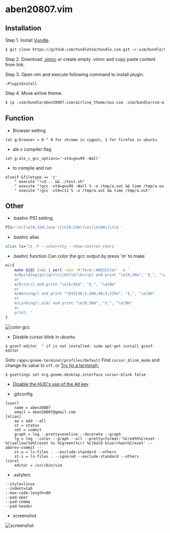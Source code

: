 aben20807.vim
===

## Installation
Step 1. Install [Vundle](https://github.com/VundleVim/Vundle.vim).

```sh
$ git clone https://github.com/VundleVim/Vundle.vim.git ~/.vim/bundle/Vundle.vim
```

Step 2. Download [.vimrc](https://github.com/aben20807/aben20807.vim/blob/master/.vimrc) or create empty .vimrc and copy paste content from link.

Step 3. Open vim and execute following command to install plugin.

```
:PluginInstall
```

Step 4. Move airline theme.

```sh
$ cp .vim/bundle/aben20807.vim/airline_theme/ouo.vim .vim/bundle/vim-airline-themes/autoload/airline/themes/
```

## Function
+ Browser setting

```vim
let g:browser = 0 " 0 for chrome in cygwin, 1 for firefox in ubuntu
```

+ ale c compiler flag
```vim
let g:ale_c_gcc_options='-std=gnu99 -Wall'
```

+ <F5> to compile and run
```vim
elseif &filetype == 'c'
    " execute "!cd .. && ./test.sh"
    " execute "!gcc -std=gnu99 -Wall % -o /tmp/a.out && time /tmp/a.ou
    " execute "!gcc -std=c11 % -o /tmp/a.out && time /tmp/a.out"
```

## Other
+ .bashrc PS1 setting

```sh
PS1='\n\[\e[0;32m\]ouo \[\e[0;33m\]\w\[\e[0m\]\n\$ '
```

+ .bashrc alias

```sh
alias ls='ls -F --color=tty --show-control-chars'
```

+ .bashrc function
Can color the gcc output by press 'm' to make
```sh
m(){
    make ${@} 2>&1 | perl -wln -M'Term::ANSIColor' -e '
    m/Building|gcc|g\+\+|\bCC\b|\bcc\b/ and print "\e[0;34m", "$_", "\e[0m"
    or
    m/Error/i and print "\e[0;91m", "$_", "\e[0m"
    or
    m/Warning/i and print "\033[38;5;208;48;5;235m", "$_", "\e[0m"
    or
    m/Linking|\.a\b/ and print "\e[0;36m", "$_", "\e[0m"
    or
    print; '
}
```

![color gcc](https://imgur.com/5oVwklq.png)

+ Disable cursor blink in ubuntu

```
$ gconf-editor  " if is not installed: sudo apt-get install gconf-editor
```

Goto `/apps/gnome-terminal/profiles/Default`
Find `cursor_blink_mode` and change its value to `off`.
or
[Try (in a terminal):](https://askubuntu.com/a/311905)
```
$ gsettings set org.gnome.desktop.interface cursor-blink false
```

+ [Disable the HUD's use of the Alt key](https://askubuntu.com/a/122232)

+ .gitconfig

```
[user]
    name = aben20807
    email = aben20807@gmail.com
[alias]
    aa = add --all
    st = status
    cmt = commit
    graph = log --pretty=oneline --decorate --graph
    lg = log --color --graph --all --pretty=format:'%Cred%h%Creset -%C(yellow)%d%Creset %s %Cgreen(%cr) %C(bold blue)<%an>%Creset' --abbrev-commit --
    st-u = ls-files . --exclude-standard --others
    st-i = ls-files . --ignored --exclude-standard --others
[core]
    editor = /usr/bin/vim
```

+ .astylerc
```
--style=linux
--indent=tab
--max-code-length=80
--pad-oper
--pad-comma
--pad-header
```

+ screenshot

![screenshot](https://imgur.com/8aNemHB.png)
